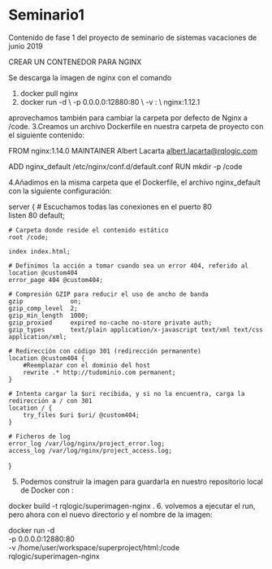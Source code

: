 # Seminario1
Contenido de fase 1 del proyecto de seminario de sistemas vacaciones de junio 2019


CREAR UN CONTENEDOR PARA NGINX

Se descarga la imagen de nginx con el comando
1. docker pull nginx 
2. docker run -d \ -p 0.0.0.0:12880:80 \ -v <carpeta de contenido>:<cualquier carpeta docker> \ nginx:1.12.1

aprovechamos también para cambiar la carpeta por defecto de Nginx a /code.
3.Creamos un archivo Dockerfile en nuestra carpeta de proyecto con el siguiente contenido:

FROM nginx:1.14.0
MAINTAINER Albert Lacarta <albert.lacarta@rqlogic.com>

ADD nginx_default /etc/nginx/conf.d/default.conf
RUN mkdir -p /code


4.Añadimos en la misma carpeta que el Dockerfile, el archivo nginx_default con la siguiente configuración:

server {
    # Escuchamos todas las conexiones en el puerto 80    
    listen 80 default;

    # Carpeta donde reside el contenido estático
    root /code;

    index index.html;

    # Definimos la acción a tomar cuando sea un error 404, referido al location @custom404
    error_page 404 @custom404;

    # Compresión GZIP para reducir el uso de ancho de banda
    gzip             on;
    gzip_comp_level  2;
    gzip_min_length  1000;
    gzip_proxied     expired no-cache no-store private auth;
    gzip_types       text/plain application/x-javascript text/xml text/css application/xml;

    # Redirección con código 301 (redirección permanente)
    location @custom404 {
        #Reemplazar con el dominio del host
        rewrite .* http://tudominio.com permanent;
    }

    # Intenta cargar la $uri recibida, y si no la encuentra, carga la redirección a / con 301
    location / {
        try_files $uri $uri/ @custom404;
    }

    # Ficheros de log
    error_log /var/log/nginx/project_error.log;
    access_log /var/log/nginx/project_access.log;
}

5. Podemos construir la imagen para guardarla en nuestro repositorio local de Docker con :

docker build -t rqlogic/superimagen-nginx .
6. volvemos a ejecutar el run, pero ahora con el nuevo directorio y el nombre de la imagen:

docker run -d \
    -p 0.0.0.0:12880:80 \
    -v /home/user/workspace/superproject/html:/code \
    rqlogic/superimagen-nginx
